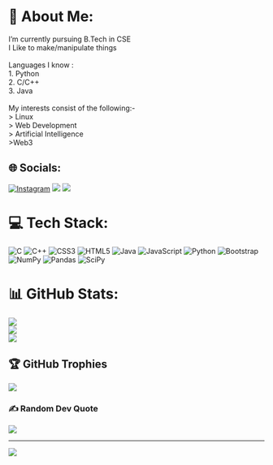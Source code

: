 # 💫 About Me:
I’m currently pursuing B.Tech in CSE<br>I Like to make/manipulate things <br><br>Languages I know :<br>1. Python<br>2. C/C++<br>3. Java<br><br>My interests consist of the following:-<br>> Linux<br>> Web Development<br>> Artificial Intelligence<br>>Web3


## 🌐 Socials:
[![Instagram](https://img.shields.io/badge/Instagram-%23E4405F.svg?logo=Instagram&logoColor=white)](https://instagram.com/_vnmdhruv_)
<a href="https://t.me/DEA_D69"><img src="https://img.shields.io/badge/Telegram-0088CC.svg?logo=telegram" /></a>
<a href="https://linkedin.com/in/Anurag Vishwas" target="_blank"><img src="https://img.shields.io/badge/LinkedIn-0077B5.svg?logo=linkedin&logoColor=white"/></a>

# 💻 Tech Stack:
![C](https://img.shields.io/badge/c-%2300599C.svg?style=plastic&logo=c&logoColor=white) ![C++](https://img.shields.io/badge/c++-%2300599C.svg?style=plastic&logo=c%2B%2B&logoColor=white) ![CSS3](https://img.shields.io/badge/css3-%231572B6.svg?style=plastic&logo=css3&logoColor=white) ![HTML5](https://img.shields.io/badge/html5-%23E34F26.svg?style=plastic&logo=html5&logoColor=white) ![Java](https://img.shields.io/badge/java-%23ED8B00.svg?style=plastic&logo=java&logoColor=white) ![JavaScript](https://img.shields.io/badge/javascript-%23323330.svg?style=plastic&logo=javascript&logoColor=%23F7DF1E) ![Python](https://img.shields.io/badge/python-3670A0?style=plastic&logo=python&logoColor=ffdd54) ![Bootstrap](https://img.shields.io/badge/bootstrap-%23563D7C.svg?style=plastic&logo=bootstrap&logoColor=white) ![NumPy](https://img.shields.io/badge/numpy-%23013243.svg?style=plastic&logo=numpy&logoColor=white) ![Pandas](https://img.shields.io/badge/pandas-%23150458.svg?style=plastic&logo=pandas&logoColor=white) ![SciPy](https://img.shields.io/badge/SciPy-%230C55A5.svg?style=plastic&logo=scipy&logoColor=%white)
# 📊 GitHub Stats:
![](https://github-readme-stats.vercel.app/api?username=dot-D69&theme=radical&hide_border=false&include_all_commits=true&count_private=false)<br/>
![](https://github-readme-streak-stats.herokuapp.com/?user=dot-D69&theme=radical&hide_border=false)<br/>
![](https://github-readme-stats.vercel.app/api/top-langs/?username=dot-D69&theme=radical&hide_border=false&include_all_commits=true&count_private=false&layout=compact)

## 🏆 GitHub Trophies
![](https://github-profile-trophy.vercel.app/?username=dot-D69&theme=radical&no-frame=true&no-bg=false&margin-w=4)

### ✍️ Random Dev Quote
![](https://quotes-github-readme.vercel.app/api?type=horizontal&theme=radical)

---
[![](https://visitcount.itsvg.in/api?id=dot-D69&icon=5&color=1)](https://visitcount.itsvg.in)

